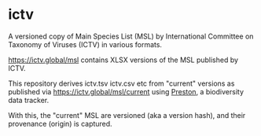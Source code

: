 # ictv
A versioned copy of Main Species List (MSL) by International Committee on Taxonomy of Viruses (ICTV) in various formats.

https://ictv.global/msl contains XLSX versions of the MSL published by ICTV. 

This repository derives ictv.tsv ictv.csv etc from "current" versions as published via https://ictv.global/msl/current using [Preston](https://github.com/bio-guoda/preston), a biodiversity data tracker. 

With this, the "current" MSL are versioned (aka a version hash), and their provenance (origin) is captured. 




